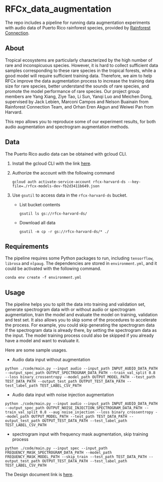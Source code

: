 # RFCx_data_augmentation
The repo includes a pipeline for running data augmentation experiments with audio data of Puerto Rico rainforest species, provided by [Rainforest Connection](https://rfcx.org/). 

## About 

Tropical ecosystems are particularly characterized by the high number of rare and inconspicuous species. However, it is hard to collect sufficient data samples corresponding to these rare species in the tropical forests, while a good model will require sufficient training data. Therefore, we aim to help RFCx improve the data augmentation process to increase the training data size for rare species, better understand the sounds of rare species, and promote the model performance of rare species. Our project group members are Yang Xiang, Ziye Tao, Li Sun, Yanqi Luo and Meichen Dong, supervised by Jack Lebien, Marconi Campos and Nelson Buainain from Rainforest Connection Team, and Orhan Eren Akgun and Weiwei Pan from Harvard. 

This repo allows you to reproduce some of our experiment results, for both audio augmentation and spectrogram augmentation methods. 

## Data 

The Puerto Rico audio data can be obtained with gcloud CLI. 

1. Install the gcloud CLI with the link [here](https://cloud.google.com/sdk/docs/install). 

2. Authorize the account with the following command

   ````shell
   gcloud auth activate-service-account rfcx-harvard-ds --key-file=./rfcx-models-dev-fb2d3411b649.json
   ````

3. Use `gsutil` to access data in the `rfcx-harvard-ds` bucket.

   * List bucket contents 

     ````shell
     gsutil ls gs://rfcx-harvard-ds/
     ````

   * Download all data

     ````shell
     gsutil -m cp -r gs://rfcx-harvard-ds/* ./
     ````

## Requirements

The pipeline requires some Python packages to run, including `tensorflow`, `librosa` and `nlpaug`. The dependencies are stored in `environment.yml`, and it could be activated with the following command. 
```shell
conda env create -f environment.yml
```

## Usage

The pipeline helps you to split the data into training and validation set, generate spectrogram data with or without audio or spectrogram augmentation, train the model and evaluate the model on training, validation and test set. It also allows you to skip some of the procedures to accelerate the process. For example, you could skip generating the spectrogram data if the spectrogram data is already there, by setting the spectrogram data as the input. The model training process could also be skipped if you already have a model and want to evaluate it. 

Here are some sample usages. 

* Audio data input without augmentation 

```shell
python ./code/main.py --input audio --input_path INPUT_AUDIO_DATA_PATH --output_spec_path OUTPUT_SPECTROGRAM_DATA_PATH --train_val_split 0.8 --loss binary_crossentropy --model_path OUTPUT_MODEL_PATH --test_path TEST_DATA_PATH --output_test_path OUTPUT_TEST_DATA_PATH --test_label_path TEST_LABEL_CSV_PATH 
```

* Audio data input with noise injection augmentation 

```shell
python ./code/main.py --input audio --input_path INPUT_AUDIO_DATA_PATH --output_spec_path OUTPUT_NOISE_INJECTION_SPECTROGRAM_DATA_PATH --train_val_split 0.8 --aug noise_injection --loss binary_crossentropy --model_path OUTPUT_MODEL_PATH --test_path TEST_DATA_PATH --output_test_path OUTPUT_TEST_DATA_PATH --test_label_path TEST_LABEL_CSV_PATH 
```

* spectrogram input with frequency mask augmentation, skip training process 

```shell
python ./code/main.py --input spec --input_path FREQUENCY_MASK_SPECTROGRAM_DATA_PATH --model_path FREQUENCY_MASK_MODEL_PATH --skip_train --test_path TEST_DATA_PATH --output_test_path OUTPUT_TEST_DATA_PATH --test_label_path TEST_LABEL_CSV_PATH 
```

The Design document link is [here](https://docs.google.com/document/d/1Fxcv6K84TplhNJIzEOL_pvuI2S2_y8KVa4ERp4DwUfo/edit?usp=sharing).


